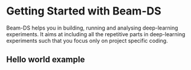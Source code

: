 # Getting Started with Beam-DS

Beam-DS helps you in building, running and analysing deep-learning experiments. It aims at including all the repetitive parts in deep-learning experiments such that you focus only on project specific coding.

## Hello world example


